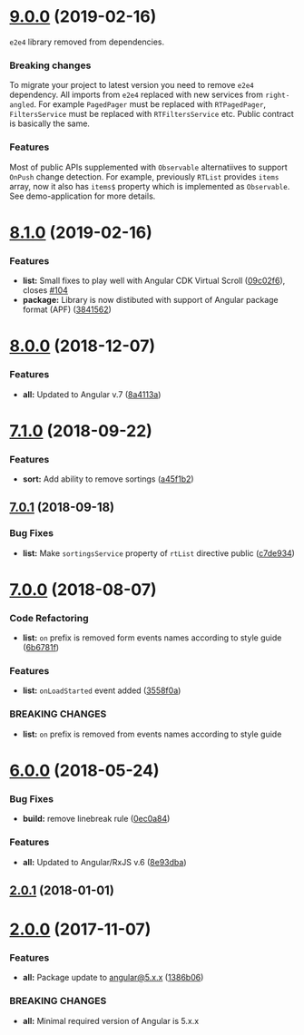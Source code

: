 # [9.0.0](https://github.com/eastbanctechru/right-angled/compare/v8.1.0...v9.0.0) (2019-02-16)

`e2e4` library removed from dependencies.

### Breaking changes

To migrate your project to latest version you need to remove `e2e4` dependency. All imports from `e2e4` replaced with new services from `right-angled`. For example `PagedPager` must be replaced with `RTPagedPager`, `FiltersService` must be replaced with `RTFiltersService` etc.
Public contract is basically the same.

### Features

Most of public APIs supplemented with `Observable` alternatiives to support `OnPush` change detection. For example, previously `RTList` provides `items` array, now it also has `items$` property which is implemented as `Observable`. See demo-application for more details.

# [8.1.0](https://github.com/eastbanctechru/right-angled/compare/v8.0.0...v8.1.0) (2019-02-16)

### Features

-   **list:** Small fixes to play well with Angular CDK Virtual Scroll ([09c02f6](https://github.com/eastbanctechru/right-angled/commit/09c02f6)), closes [#104](https://github.com/eastbanctechru/right-angled/issues/104)
-   **package:** Library is now distibuted with support of Angular package format (APF) ([3841562](https://github.com/eastbanctechru/right-angled/commit/3841562))

# [8.0.0](https://github.com/eastbanctechru/right-angled/compare/v7.1.0...v8.0.0) (2018-12-07)

### Features

-   **all:** Updated to Angular v.7 ([8a4113a](https://github.com/eastbanctechru/right-angled/commit/8a4113a))

<a name="7.1.0"></a>

# [7.1.0](https://github.com/eastbanctechru/right-angled/compare/v7.0.1...v7.1.0) (2018-09-22)

### Features

-   **sort:** Add ability to remove sortings ([a45f1b2](https://github.com/eastbanctechru/right-angled/commit/a45f1b2))

<a name="7.0.1"></a>

## [7.0.1](https://github.com/eastbanctechru/right-angled/compare/v7.0.0...v7.0.1) (2018-09-18)

### Bug Fixes

-   **list:** Make `sortingsService` property of `rtList` directive public ([c7de934](https://github.com/eastbanctechru/right-angled/commit/c7de934))

<a name="7.0.0"></a>

# [7.0.0](https://github.com/eastbanctechru/right-angled/compare/v6.0.0...v7.0.0) (2018-08-07)

### Code Refactoring

-   **list:** `on` prefix is removed form events names according to style guide ([6b6781f](https://github.com/eastbanctechru/right-angled/commit/6b6781f))

### Features

-   **list:** `onLoadStarted` event added ([3558f0a](https://github.com/eastbanctechru/right-angled/commit/3558f0a))

### BREAKING CHANGES

-   **list:** `on` prefix is removed from events names according to style guide

<a name="6.0.0"></a>

# [6.0.0](https://github.com/eastbanctechru/right-angled/compare/v2.0.1...v6.0.0) (2018-05-24)

### Bug Fixes

-   **build:** remove linebreak rule ([0ec0a84](https://github.com/eastbanctechru/right-angled/commit/0ec0a84))

### Features

-   **all:** Updated to Angular/RxJS v.6 ([8e93dba](https://github.com/eastbanctechru/right-angled/commit/8e93dba))

<a name="2.0.1"></a>

## [2.0.1](https://github.com/eastbanctechru/right-angled/compare/v2.0.0...v2.0.1) (2018-01-01)

<a name="2.0.0"></a>

# [2.0.0](https://github.com/eastbanctechru/right-angled/compare/v1.4.2...v2.0.0) (2017-11-07)

### Features

-   **all:** Package update to angular@5.x.x ([1386b06](https://github.com/eastbanctechru/right-angled/commit/1386b06))

### BREAKING CHANGES

-   **all:** Minimal required version of Angular is 5.x.x
